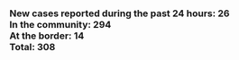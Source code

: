 ### New cases reported during the past 24 hours: 26<br/>In the community: 294<br/>At the border: 14<br/>Total: 308